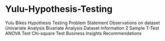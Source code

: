 # Yulu-Hypothesis-Testing
Yulu Bikes Hypothesis Testing  Problem Statement Observations on dataset Univariate Analysis Bivariate Analysis Dataset Information 2 Sample T-Test ANOVA Test Chi-square Test Business Insights Recommendations
